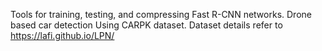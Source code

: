 Tools for training, testing, and compressing Fast R-CNN networks.
Drone based car detection
Using CARPK dataset. Dataset details refer to  https://lafi.github.io/LPN/

